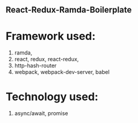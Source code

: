 ## React-Redux-Ramda-Boilerplate

# Framework used:

1. ramda,
2. react, redux, react-redux,
3. http-hash-router
4. webpack, webpack-dev-server, babel

# Technology used:

1. async/await, promise
